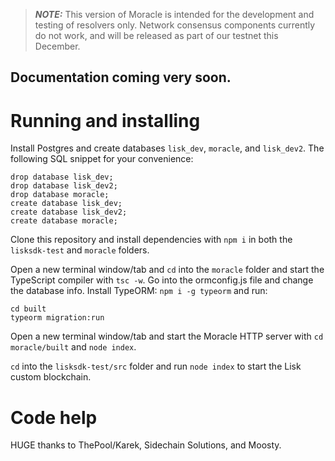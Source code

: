 > **_NOTE:_**  This version of Moracle is intended for the development and testing of resolvers only.
> Network consensus components currently do not work, and will be released as part of our testnet this December.

## Documentation coming very soon.

# Running and installing

Install Postgres and create databases `lisk_dev`, `moracle`, and `lisk_dev2`.
The following SQL snippet for your convenience:
```
drop database lisk_dev;
drop database lisk_dev2;
drop database moracle;
create database lisk_dev;
create database lisk_dev2;
create database moracle;
```


Clone this repository and install dependencies with `npm i` in both the `lisksdk-test` and `moracle` folders.


Open a new terminal window/tab and `cd` into the `moracle` folder and start the TypeScript compiler with `tsc -w`.
Go into the ormconfig.js file and change the database info. Install TypeORM: `npm i -g typeorm` and run:

```
cd built
typeorm migration:run
```

Open a new terminal window/tab and start the Moracle HTTP server with `cd moracle/built` and `node index`.


`cd` into the `lisksdk-test/src` folder and run `node index` to start the Lisk custom blockchain.






# Code help
HUGE thanks to ThePool/Karek, Sidechain Solutions, and Moosty.
